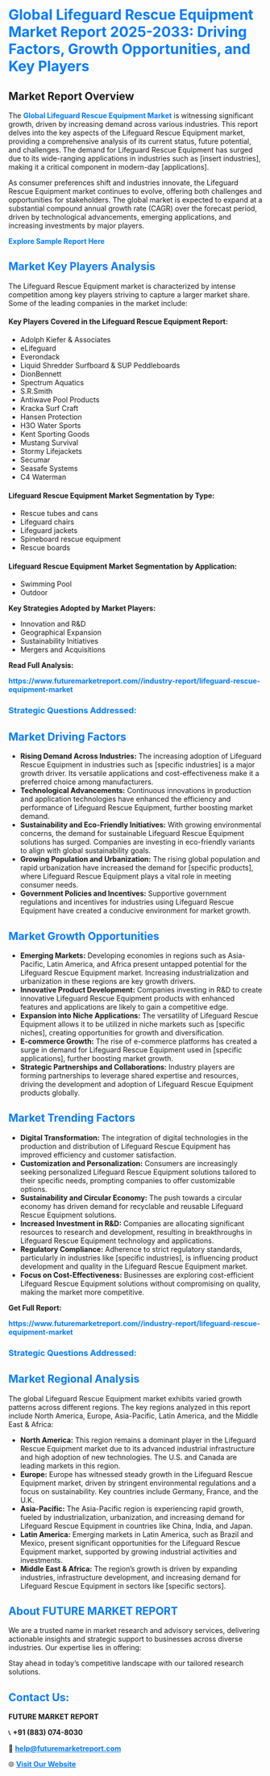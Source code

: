 <h1 style="color: #007BFF;">Global Lifeguard Rescue Equipment Market Report 2025-2033: Driving Factors, Growth Opportunities, and Key Players</h1>

<section id="overview">
<h2>Market Report Overview</h2>
<p>The <a href="https://www.futuremarketreport.com//industry-report/lifeguard-rescue-equipment-market" style="color: #007BFF; text-decoration: none;"><strong>Global Lifeguard Rescue Equipment Market</strong></a> is witnessing significant growth, driven by increasing demand across various industries. This report delves into the key aspects of the Lifeguard Rescue Equipment market, providing a comprehensive analysis of its current status, future potential, and challenges. The demand for Lifeguard Rescue Equipment has surged due to its wide-ranging applications in industries such as [insert industries], making it a critical component in modern-day [applications].</p>
<p>As consumer preferences shift and industries innovate, the Lifeguard Rescue Equipment market continues to evolve, offering both challenges and opportunities for stakeholders. The global market is expected to expand at a substantial compound annual growth rate (CAGR) over the forecast period, driven by technological advancements, emerging applications, and increasing investments by major players.</p>
</section>

<section id="overview">
<p><a href="https://www.futuremarketreport.com//request-sample/reportId=63576" style="color: #007BFF; text-decoration: none;"><strong>Explore Sample Report Here</strong></a></p>
</section>

<section id="key-players">
<h2 style="color: #007BFF;">Market Key Players Analysis</h2>
<p>The Lifeguard Rescue Equipment market is characterized by intense competition among key players striving to capture a larger market share. Some of the leading companies in the market include:</p>
<h4>Key Players Covered in the Lifeguard Rescue Equipment Report:</h4>
<ul><li>Adolph Kiefer &amp; Associates</li><li>eLifeguard</li><li>Everondack</li><li>Liquid Shredder Surfboard &amp; SUP Peddleboards</li><li>DionBennett</li><li>Spectrum Aquatics</li><li>S.R.Smith</li><li>Antiwave Pool Products</li><li>Kracka Surf Craft</li><li>Hansen Protection</li><li>H3O Water Sports</li><li>Kent Sporting Goods</li><li>Mustang Survival</li><li>Stormy Lifejackets</li><li>Secumar</li><li>Seasafe Systems</li><li>C4 Waterman</li></ul>
<h4>Lifeguard Rescue Equipment Market Segmentation by Type:</h4>
<ul><li>Rescue tubes and cans</li><li>Lifeguard chairs</li><li>Lifeguard jackets</li><li>Spineboard rescue equipment</li><li>Rescue boards</li></ul>

<h4>Lifeguard Rescue Equipment Market Segmentation by Application:</h4>
<ul><li>Swimming Pool</li><li>Outdoor</li></ul>
<p><strong>Key Strategies Adopted by Market Players:</strong></p>
<ul>
<li>Innovation and R&D</li>
<li>Geographical Expansion</li>
<li>Sustainability Initiatives</li>
<li>Mergers and Acquisitions</li>
</ul>
</section>

<section>
<p><strong>Read Full Analysis: </strong></p><a href="https://www.futuremarketreport.com//industry-report/lifeguard-rescue-equipment-market" style="color: #007BFF; text-decoration: none;"><strong>https://www.futuremarketreport.com//industry-report/lifeguard-rescue-equipment-market</strong></a>
<h3 style="color: #007BFF;">Strategic Questions Addressed:</h3>
</section>

<section id="driving-factors">
<h2 style="color: #007BFF;">Market Driving Factors</h2>
<ul>
<li><strong>Rising Demand Across Industries:</strong> The increasing adoption of Lifeguard Rescue Equipment in industries such as [specific industries] is a major growth driver. Its versatile applications and cost-effectiveness make it a preferred choice among manufacturers.</li>
<li><strong>Technological Advancements:</strong> Continuous innovations in production and application technologies have enhanced the efficiency and performance of Lifeguard Rescue Equipment, further boosting market demand.</li>
<li><strong>Sustainability and Eco-Friendly Initiatives:</strong> With growing environmental concerns, the demand for sustainable Lifeguard Rescue Equipment solutions has surged. Companies are investing in eco-friendly variants to align with global sustainability goals.</li>
<li><strong>Growing Population and Urbanization:</strong> The rising global population and rapid urbanization have increased the demand for [specific products], where Lifeguard Rescue Equipment plays a vital role in meeting consumer needs.</li>
<li><strong>Government Policies and Incentives:</strong> Supportive government regulations and incentives for industries using Lifeguard Rescue Equipment have created a conducive environment for market growth.</li>
</ul>
</section>

<section id="growth-opportunities">
<h2 style="color: #007BFF;">Market Growth Opportunities</h2>
<ul>
<li><strong>Emerging Markets:</strong> Developing economies in regions such as Asia-Pacific, Latin America, and Africa present untapped potential for the Lifeguard Rescue Equipment market. Increasing industrialization and urbanization in these regions are key growth drivers.</li>
<li><strong>Innovative Product Development:</strong> Companies investing in R&D to create innovative Lifeguard Rescue Equipment products with enhanced features and applications are likely to gain a competitive edge.</li>
<li><strong>Expansion into Niche Applications:</strong> The versatility of Lifeguard Rescue Equipment allows it to be utilized in niche markets such as [specific niches], creating opportunities for growth and diversification.</li>
<li><strong>E-commerce Growth:</strong> The rise of e-commerce platforms has created a surge in demand for Lifeguard Rescue Equipment used in [specific applications], further boosting market growth.</li>
<li><strong>Strategic Partnerships and Collaborations:</strong> Industry players are forming partnerships to leverage shared expertise and resources, driving the development and adoption of Lifeguard Rescue Equipment products globally.</li>
</ul>
</section>

<section id="trending-factors">
<h2 style="color: #007BFF;">Market Trending Factors</h2>
<ul>
<li><strong>Digital Transformation:</strong> The integration of digital technologies in the production and distribution of Lifeguard Rescue Equipment has improved efficiency and customer satisfaction.</li>
<li><strong>Customization and Personalization:</strong> Consumers are increasingly seeking personalized Lifeguard Rescue Equipment solutions tailored to their specific needs, prompting companies to offer customizable options.</li>
<li><strong>Sustainability and Circular Economy:</strong> The push towards a circular economy has driven demand for recyclable and reusable Lifeguard Rescue Equipment solutions.</li>
<li><strong>Increased Investment in R&D:</strong> Companies are allocating significant resources to research and development, resulting in breakthroughs in Lifeguard Rescue Equipment technology and applications.</li>
<li><strong>Regulatory Compliance:</strong> Adherence to strict regulatory standards, particularly in industries like [specific industries], is influencing product development and quality in the Lifeguard Rescue Equipment market.</li>
<li><strong>Focus on Cost-Effectiveness:</strong> Businesses are exploring cost-efficient Lifeguard Rescue Equipment solutions without compromising on quality, making the market more competitive.</li>
</ul>
</section>

<section>
<p><strong>Get Full Report: </strong></p><a href="https://www.futuremarketreport.com//industry-report/lifeguard-rescue-equipment-market" style="color: #007BFF; text-decoration: none;"><strong>https://www.futuremarketreport.com//industry-report/lifeguard-rescue-equipment-market</strong></a>
<h3 style="color: #007BFF;">Strategic Questions Addressed:</h3>
</section>


<section id="regional-analysis">
<h2 style="color: #007BFF;">Market Regional Analysis</h2>
<p>The global Lifeguard Rescue Equipment market exhibits varied growth patterns across different regions. The key regions analyzed in this report include North America, Europe, Asia-Pacific, Latin America, and the Middle East & Africa:</p>
<ul>
<li><strong>North America:</strong> This region remains a dominant player in the Lifeguard Rescue Equipment market due to its advanced industrial infrastructure and high adoption of new technologies. The U.S. and Canada are leading markets in this region.</li>
<li><strong>Europe:</strong> Europe has witnessed steady growth in the Lifeguard Rescue Equipment market, driven by stringent environmental regulations and a focus on sustainability. Key countries include Germany, France, and the U.K.</li>
<li><strong>Asia-Pacific:</strong> The Asia-Pacific region is experiencing rapid growth, fueled by industrialization, urbanization, and increasing demand for Lifeguard Rescue Equipment in countries like China, India, and Japan.</li>
<li><strong>Latin America:</strong> Emerging markets in Latin America, such as Brazil and Mexico, present significant opportunities for the Lifeguard Rescue Equipment market, supported by growing industrial activities and investments.</li>
<li><strong>Middle East & Africa:</strong> The region’s growth is driven by expanding industries, infrastructure development, and increasing demand for Lifeguard Rescue Equipment in sectors like [specific sectors].</li>
</ul>
</section>

<footer>
<h2 style="color: #007BFF;">About FUTURE MARKET REPORT</h2>
<p>We are a trusted name in market research and advisory services, delivering actionable insights and strategic support to businesses across diverse industries. Our expertise lies in offering:</p>

<p>Stay ahead in today’s competitive landscape with our tailored research solutions.</p>

<h2 style="color: #007BFF;">Contact Us:</h2>
<p><strong>FUTURE MARKET REPORT</strong></p>
<p>📞 <strong>+91 (883) 074-8030</strong></p>
<p>📧 <strong><a href="mailto:help@futuremarketreport.com" style="color: #007BFF;">help@futuremarketreport.com</a></strong></p>
<p>🌐 <strong><a href="https://www.futuremarketreport.com/" style="color: #007BFF;">Visit Our Website</a></strong></p>
</footer>